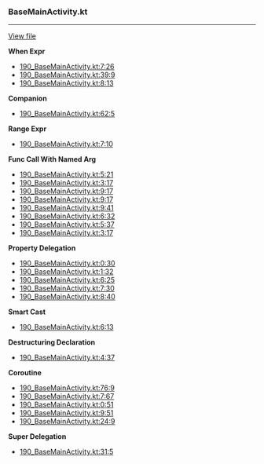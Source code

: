 ### BaseMainActivity.kt
---
[View file](files/190_BaseMainActivity.kt)

**When Expr**

 - [190_BaseMainActivity.kt:7:26](files/190_BaseMainActivity.kt#L7:)
 - [190_BaseMainActivity.kt:39:9](files/190_BaseMainActivity.kt#L39)
 - [190_BaseMainActivity.kt:8:13](files/190_BaseMainActivity.kt#L8:)

**Companion**

 - [190_BaseMainActivity.kt:62:5](files/190_BaseMainActivity.kt#L62)

**Range Expr**

 - [190_BaseMainActivity.kt:7:10](files/190_BaseMainActivity.kt#L7:)

**Func Call With Named Arg**

 - [190_BaseMainActivity.kt:5:21](files/190_BaseMainActivity.kt#L5:)
 - [190_BaseMainActivity.kt:3:17](files/190_BaseMainActivity.kt#L3:)
 - [190_BaseMainActivity.kt:9:17](files/190_BaseMainActivity.kt#L9:)
 - [190_BaseMainActivity.kt:9:17](files/190_BaseMainActivity.kt#L9:)
 - [190_BaseMainActivity.kt:9:41](files/190_BaseMainActivity.kt#L9:)
 - [190_BaseMainActivity.kt:6:32](files/190_BaseMainActivity.kt#L6:)
 - [190_BaseMainActivity.kt:5:37](files/190_BaseMainActivity.kt#L5:)
 - [190_BaseMainActivity.kt:3:17](files/190_BaseMainActivity.kt#L3:)

**Property Delegation**

 - [190_BaseMainActivity.kt:0:30](files/190_BaseMainActivity.kt#L0:)
 - [190_BaseMainActivity.kt:1:32](files/190_BaseMainActivity.kt#L1:)
 - [190_BaseMainActivity.kt:6:25](files/190_BaseMainActivity.kt#L6:)
 - [190_BaseMainActivity.kt:7:30](files/190_BaseMainActivity.kt#L7:)
 - [190_BaseMainActivity.kt:8:40](files/190_BaseMainActivity.kt#L8:)

**Smart Cast**

 - [190_BaseMainActivity.kt:6:13](files/190_BaseMainActivity.kt#L6:)

**Destructuring Declaration**

 - [190_BaseMainActivity.kt:4:37](files/190_BaseMainActivity.kt#L4:)

**Coroutine**

 - [190_BaseMainActivity.kt:76:9](files/190_BaseMainActivity.kt#L76)
 - [190_BaseMainActivity.kt:7:67](files/190_BaseMainActivity.kt#L7:)
 - [190_BaseMainActivity.kt:0:51](files/190_BaseMainActivity.kt#L0:)
 - [190_BaseMainActivity.kt:9:51](files/190_BaseMainActivity.kt#L9:)
 - [190_BaseMainActivity.kt:24:9](files/190_BaseMainActivity.kt#L24)

**Super Delegation**

 - [190_BaseMainActivity.kt:31:5](files/190_BaseMainActivity.kt#L31)
